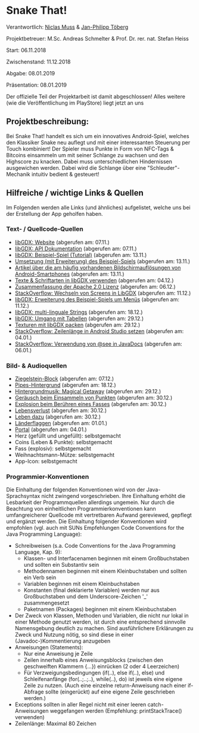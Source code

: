 # Snake That!

Verantwortlich: [Niclas Muss](https://github.com/NiclasMuss) & [Jan-Philipp Töberg](https://github.com/Janfiderheld)

Projektbetreuer: M.Sc. Andreas Schmelter & Prof. Dr. rer. nat. Stefan Heiss


Start: 06.11.2018

Zwischenstand: 11.12.2018

Abgabe: 08.01.2019

Präsentation: 08.01.2019

Der offizielle Teil der Projektarbeit ist damit abgeschlossen! Alles weitere (wie die Veröffentlichung im PlayStore) liegt jetzt an uns

## Projektbeschreibung:

Bei Snake That! handelt es sich um ein innovatives Android-Spiel, welches den Klassiker Snake neu auflegt und mit einer interessanten Steuerung per Touch kombiniert!
Der Spieler muss Punkte in Form von NFC-Tags & Bitcoins einsammeln um mit seiner Schlange zu wachsen und den Highscore zu knacken. Dabei muss unterschiedlichen Hindernissen ausgewichen werden.
Dabei wird die Schlange über eine "Schleuder"-Mechanik intuitiv bedient & gesteuert!

## Hilfreiche / wichtige Links & Quellen

Im Folgenden werden alle Links (und ähnliches) aufgelistet, welche uns bei der Erstellung der App geholfen haben.

### Text- / Quellcode-Quellen 

- [libGDX: Website](https://libgdx.badlogicgames.com/) (abgerufen am: 07.11.)
- [libGDX: API Dokumentation](https://libgdx.badlogicgames.com/ci/nightlies/docs/api/) (abgerufen am: 07.11.)
- [libGDX: Beispiel-Spiel (Tutorial)](https://github.com/libgdx/libgdx/wiki/A-simple-game) (abgerufen am: 13.11.)
- [Umsetzung (mit Erweiterung) des Beispiel-Spiels](https://drive.google.com/drive/folders/11WqeAeZgEVUvycyAEVo4V9yjTBE-AW-w) (abgerufen am: 13.11.)
- [Artikel über die am häufig vorhandenen Bildschirmauflösungen von Android-Smartphones](https://deviceatlas.com/blog/most-used-smartphone-screen-resolutions) (abgerufen am: 13.11.)
- [Texte & Schriftarten in libGDX verwenden](https://www.gamefromscratch.com/post/2014/11/21/LibGDX-Video-Tutorial-Creating-and-Using-Fonts-and-Text.aspx) (abgerufen am: 04.12.)
- [Zusammenfassung der Apache 2.0 Lizenz](https://tldrlegal.com/license/apache-license-2.0-(apache-2.0)) (abgerufen am: 06.12.)
- [StackOverflow: Wechseln von Screens in LibGDX](https://stackoverflow.com/questions/25837013/switching-between-screens-libgdx) (abgerufen am: 11.12.)
- [libGDX: Erweiterung des Beispiel-Spiels um Menüs](https://github.com/libgdx/libgdx/wiki/Extending-the-simple-game) (abgerufen am: 11.12.)
- [libGDX: multi-linguale Strings](https://github.com/libgdx/libgdx/wiki/Internationalization-and-Localization) (abgerufen am: 18.12.)
- [libGDX: Umgang mit Tabellen](https://github.com/libgdx/libgdx/wiki/Table) (abgerufen am: 29.12.)
- [Texturen mit libGDX packen](http://www.programmingmoney.com/libgdx-texturepacker-tutorial/) (abgerufen am: 29.12.)
- [StackOverflow: Zeilenlänge in Android Studio setzen](https://stackoverflow.com/questions/30851617/how-to-set-max-line-length-in-android-studio-code-editor) (abgerufen am: 04.01.)
- [StackOverflow: Verwendung von @see in JavaDocs](https://stackoverflow.com/questions/5011291/usage-of-see-in-javadoc) (abgerufen am: 06.01.)

### Bild- & Audioquellen

- [Ziegelstein-Block](https://soundimage.org/txr-brick-cartoon/) (abgerufen am: 07.12.)
- [Pipes-Hintergrund](https://www.toptal.com/designers/subtlepatterns/pipes-pattern/) (abgerufen am: 18.12.)
- [Hintergrundmusik: Magical Getaway](http://soundimage.org/wp-content/uploads/2016/08/Magical-Getaway_Looping.mp3) (abgerufen am: 29.12.)
- [Geräusch beim Einsammeln von Punkten](http://soundimage.org/wp-content/uploads/2016/04/UI_Quirky1.mp3) (abgerufen am: 30.12.)
- [Explosion beim Berühren eines Fasses](http://soundimage.org/wp-content/uploads/2016/04/Explosion1.mp3) (abgerufen am: 30.12.)
- [Lebensverlust](http://soundimage.org/wp-content/uploads/2016/04/Laser-Ricochet3.mp3) (abgerufen am: 30.12.)
- [Leben dazu](http://soundimage.org/wp-content/uploads/2016/04/SynthChime6.mp3) (abgerufen am: 30.12.)
- [Länderflaggen](https://www.free-country-flags.com/index.php) (abgerufen am: 01.01.)
- [Portal](https://opengameart.org/content/golgotha-effects-textures-acid-frontjpg) (abgerufen am: 04.01.)
- Herz (gefüllt und ungefüllt): selbstgemacht
- Coins (Leben & Punkte): selbstgemacht
- Fass (explosiv): selbstgemacht
- Weihnachtsmann-Mütze: selbstgemacht
- App-Icon: selbstgemacht

### Programmier-Konventionen

Die Einhaltung der folgenden Konventionen wird von der Java-Sprachsyntax nicht zwingend vorgeschrieben. Ihre Einhaltung erhöht die Lesbarkeit der Programmquellen allerdings ungemein. Nur durch die Beachtung von einheitlichen Programmierkonventionen kann umfangreicherer Quellcode mit vertretbaren Aufwand gereviewed, gepflegt und ergänzt werden. Die Einhaltung folgender Konventionen wird empfohlen (vgl. auch mit SUNs Empfehlungen Code Conventions for the Java Programming Language):
- Schreibweisen (s.a. Code Conventions for the Java Programming Language, Kap. 9):
  - Klassen- und Interfacenamen beginnen mit einem Großbuchstaben und sollten ein Substantiv sein
  - Methodennamen beginnen mit einem Kleinbuchstaben und sollten ein Verb sein
  - Variablen beginnen mit einem Kleinbuchstaben
  - Konstanten (final deklarierte Variablen) werden nur aus Großbuchstaben und dem Underscore-Zeichen '_' zusammengesetzt
  - Paketnamen (Packages) beginnen mit einem Kleinbuchstaben
- Der Zweck von Klassen, Methoden und Variablen, die nicht nur lokal in einer Methode genutzt werden, ist durch eine entsprechend sinnvolle Namensgebung deutlich zu machen. Sind ausführlichere Erklärungen zu Zweck und Nutzung nötig, so sind diese in einer (Javadoc-)Kommentierung anzugeben
- Anweisungen (Statements):
  - Nur eine Anweisung je Zeile
  - Zeilen innerhalb eines Anweisungsblocks (zwischen den geschweiften Klammern {...}) einrücken (2 oder 4 Leerzeichen)
  - Für Verzweigungsbedingungen (if(..), else if(..), else) und Schleifenanfänge (for(..;..;..), while(..), do) ist jeweils eine eigene Zeile zu nutzen. (Auch eine einzelne return-Anweisung nach einer if-Abfrage sollte (eingerückt) auf eine eigene Zeile geschrieben werden.)
- Exceptions sollten in aller Regel nicht mit einer leeren catch-Anweisungen weggefangen werden (Empfehlung: printStackTrace() verwenden)
- Zeilenlänge: Maximal 80 Zeichen